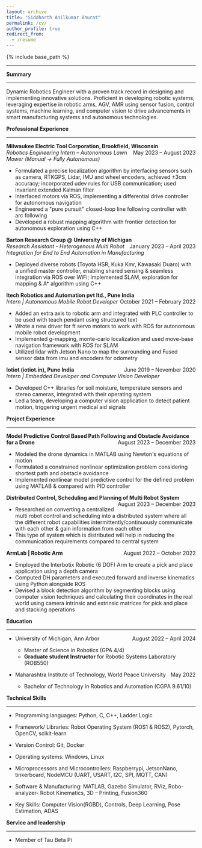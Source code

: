 ```yaml
---
layout: archive
title: "Siddharth Anilkumar Bhurat"
permalink: /cv/
author_profile: true
redirect_from:
  - /resume
---
```


{% include base_path %}
***

**Summary**

***

Dynamic Robotics Engineer with a proven track record in designing and implementing innovative solutions. Proficient in 
developing robotic systems, leveraging expertise in robotic arms, AGV, AMR using sensor fusion, control systems, machine 
learning, and computer vision to drive advancements in smart manufacturing systems and autonomous technologies.

**Professional Experience**

***

**Milwaukee Electric Tool Corporation, Brookfield, Wisconsin** <span style="float:right;">May 2023 – August 2023</span>                     
*Robotics Engineering Intern – Autonomous Lawn Mower (Manual -> Fully Autonomous)*

* Formulated a precise localization algorithm by interfacing sensors such as camera, RTKGPS, Lidar, IMU and wheel encoders, 
achieved ±3cm accuracy; incorporated udev rules for USB communication; used invariant extended Kalman filter 
* Interfaced motors via ROS, implementing a differential drive controller for autonomous navigation 
* Engineered a "pure pursuit" closed-loop line following controller with arc following 
* Developed a robust mapping algorithm with frontier detection for autonomous exploration using C++  

**Barton Research Group @ University of Michigan** <span style="float:right;">January 2023 – April 2023</span>                      
*Research Assistant - Heterogenous Multi Robot Integration for End to End Automation in Manufacturing*

* Deployed diverse robots (Toyota HSR, Kuka Kmr, Kawasaki Duaro) with a unified master controller, enabling shared sensing 
& seamless integration via ROS over WiFi; implemented SLAM, exploration for mapping & A* algorithm using C++  
 
**Itech Robotics and Automation pvt ltd., Pune India** <span style="float:right;">October 2021 – February 2022</span>                                       
*Intern | Autonomous Mobile Robot Developer* 
* Added an extra axis to robotic arm and integrated with PLC controller to be used with teach pendant using structured text  
* Wrote a new driver for ft servo motors to work with ROS for autonomous mobile robot development  
* Implemented g-mapping, monte-carlo localization and used move-base navigation framework with ROS for SLAM 
* Utilized lidar with Jetson Nano to map the surrounding and Fused sensor data from imu and encoders for odometry  

**Iotiot (iotiot.in), Pune India**  <span style="float:right;">June 2019 – November 2020</span>                                                                          
*Intern | Embedded Developer and Computer Vision Developer* 
* Developed C++ libraries for soil moisture, temperature sensors and stereo cameras, integrated with their operating system 
* Led a team, developing a computer vision application to detect patient motion, triggering urgent medical aid signals
  

**Project Experience**

***

**Model Predictive Control Based Path Following and Obstacle Avoidance for a Drone**  <span style="float:right;">August 2023 – December 2023</span>                 
* Modeled the drone dynamics in MATLAB using Newton's equations of motion 
* Formulated a constrained nonlinear optimization problem considering shortest path and obstacle avoidance 
* Implemented nonlinear model predictive control for the defined problem using MATLAB & compared with PID controller

**Distributed Control, Scheduling and Planning of Multi Robot System**  <span style="float:right;">August 2023 – December 2023</span>                            
* Researched on converting a centralized multi robot control and scheduling into a distributed system where all the different 
robot capabilities intermittently/continuously communicate with each other & gain information from each other 
* This type of system which is distributed will help in reducing the communication requirements compared to central system  

**ArmLab | Robotic Arm**  <span style="float:right;">August 2022 – October 2022</span>                                           
* Employed the Interbotix Robotic (6 DOF) Arm to create a pick and place application using a depth camera 
* Computed DH parameters and executed forward and inverse kinematics using Python alongside ROS 
* Devised  a  block  detection  algorithm  by  segmenting  blocks  using  computer  vision  techniques  and  calculating  their 
coordinates in the real world using camera intrinsic and extrinsic matrices for pick and place and stacking operations

**Education**

***

* University of Michigan, Ann Arbor <span style="float:right;">August 2022 – April 2024</span>
  * Master of Science in Robotics (GPA 4/4)
  * **Graduate student Instructor** for Robotic Systems Laboratory (ROB550)
      
* Maharashtra Institute of Technology, World Peace University <span style="float:right;">May 2022</span>
  * Bachelor of Technology in Robotics and Automation (CGPA 9.61/10)

**Technical Skills**

***

* Programming languages: Python, C, C++, Ladder Logic
 
* Framework/ Libraries: Robot Operating System (ROS1 & ROS2), Pytorch, OpenCV, scikit-learn 

* Version Control: Git, Docker 

* Operating systems: Windows, Linux 

* Microprocessors and Microcontrollers: Raspberrypi, JetsonNano, tinkerboard, NodeMCU (UART, USART, I2C, SPI, MQTT, CAN) 

* Software & Manufacturing: MATLAB, Gazebo Simulator, RViz, Robo-analyzer- Robot Kinematics, 3D – Printing, Fusion360

* Key Skills: Computer Vision(RGBD), Controls, Deep Learning, Pose Estimation, ADAS 

  
**Service and leadership**

***

* Member of Tau Beta Pi
